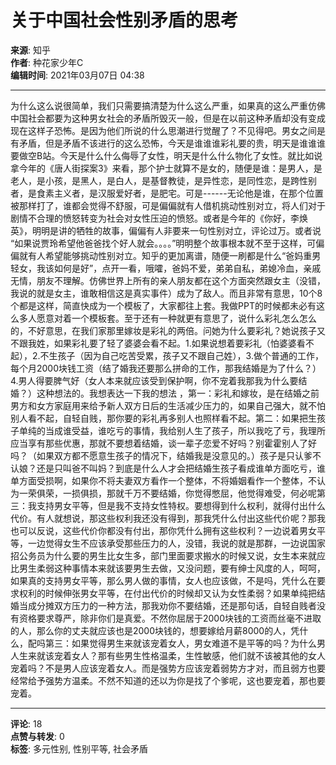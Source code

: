 # 关于中国社会性别矛盾的思考

**来源**: 知乎  
**作者**: 种花家少年C  
**编辑时间**: 2021年03月07日 04:38  

---

为什么这么说很简单，我们只需要搞清楚为什么这么严重，如果真的这么严重仿佛中国社会都要为这种男女社会的矛盾所毁灭一般，但是在以前这种矛盾却没有变成现在这样子恐怖。是因为他们所说的什么思潮进行觉醒了？不见得吧。男女之间是有矛盾，但是矛盾不该进行的这么恐怖，今天是谁谁谁彩礼要的贵，明天是谁谁谁要做空B站。今天是什么什么侮辱了女性，明天是什么什么物化了女性。就比如说拿今年的《唐人街探案3》来看，那个护士就算不是女的，随便是谁：是男人，是老人，是小孩，是黑人，是白人，是基督教徒，是异性恋，是同性恋，是跨性别者，是食素主义者，是汉服爱好者，是肥宅。可是------无论他是谁，在那个位置被那样打了，谁都会觉得不舒服，可是偏偏就有人借机挑动性别对立，将人们对于剧情不合理的愤怒转变为社会对女性压迫的愤怒。或者是今年的《你好，李焕英》，明明是讲的牺牲的故事，偏偏有人非要来一句性别对立，评论过万。或者说 “如果说贾玲希望他爸爸找个好人就会。。。。”明明整个故事根本就不至于这样，可偏偏就有人希望能够挑动性别对立。知乎的更加离谱，随便一刷都是什么“爸妈重男轻女，我该如何是好”，点开一看，哦嚯，爸妈不爱，弟弟自私，弟媳冷血，亲戚无情，朋友不理解。仿佛世界上所有的亲人朋友都在这个方面突然跟女主（没错，我说的就是女主，谁敢相信这是真实事件）成为了敌人。而且非常有意思，10个8个都是这样，简直快成为一个模板了，大家都往上套。我做PPT的时候都未必有这么多人愿意对着一个模板套。至于还有一种就更有意思了，说什么彩礼怎么怎么的，不好意思，在我们家那里嫁妆是彩礼的两倍。问她为什么要彩礼？她说孩子又不跟我姓，如果彩礼要了轻了婆婆会看不起。1.如果说想着要彩礼（怕婆婆看不起），2.不生孩子（因为自己吃苦受累，孩子又不跟自己姓），3.做个普通的工作，每个月2000块钱工资（结了婚我还要那么拼命的工作，那我结婚是为了什么？）4.男人得要脾气好（女人本来就应该受到保护啊，你不宠着我那我为什么要结婚？）这种想法的。我想表达一下我的想法 ，第一：彩礼和嫁妆，是在结婚之前男方和女方家庭用来给予新人双方日后的生活减少压力的，如果自己强大，就不怕别人看不起，自轻自贱，那你要的彩礼再多别人也照样看不起。第二：如果把生孩子单纯的当成谁受益，谁吃亏的事情，我给别人生了孩子，所以我吃了亏，我理所应当享有那些优惠，那就不要想着结婚，谈一辈子恋爱不好吗？别霍霍别人了好吗？（如果双方都不愿意生孩子的情况下，结婚我是没意见的。）孩子是只认爹不认娘？还是只叫爸不叫妈？到底是什么人才会把结婚生孩子看成谁单方面吃亏，谁单方面受损啊，如果你不将夫妻双方看作一个整体，不将婚姻看作一个整体，不认为一荣俱荣，一损俱损，那就千万不要结婚，你觉得憋屈，他觉得难受，何必呢第三：我支持男女平等，但是我不支持女性特权。要想得到什么权利，就得付出什么代价。有人就想说，那这些权利我还没有得到，那我凭什么付出这些代价呢？那我也可以反说，这些代价你都没有付出，那你凭什么拥有这些权利？一边说着男女平等，一边觉得女生不应该承受那些压力的人，没错，我说的就是那群，一边说国家招公务员为什么要的男生比女生多，部门里面要求搬水的时候又说，女生本来就应比男生柔弱这种事情本来就该要男生去做，又没问题，要有绅士风度的人，呵呵，如果真的支持男女平等，那么男人做的事情，女人也应该做，不是吗，凭什么在要求权利的时候伸张男女平等，在付出代价的时候却又认为女性柔弱？如果单纯把结婚当成分摊双方压力的一种方法，那我劝你不要结婚，还是那句话，自轻自贱者没有资格要求尊严，除非你们是真爱。不然你屈居于2000块钱的工资而丝毫不进取的人，那么你的丈夫就应该也是2000块钱的，想要嫁给月薪8000的人，凭什么，配吗第三：如果觉得男生来就该宠着女人，男女难道不是平等的吗？为什么男人生来就该宠着女人？那有些男生性格温柔，生性敏感，他们就不该被其他的女人宠着吗？不是男人应该宠着女人。而是强势方应该宠着弱势方才对，而且弱方也要经常给予强势方温柔。不然不知道的还以为你是找了个爹呢，这也要宠着，那也要宠着。

---

**评论**: 18  
**点赞与转发**: 0  
**标签**: 多元性别, 性别平等, 社会矛盾  